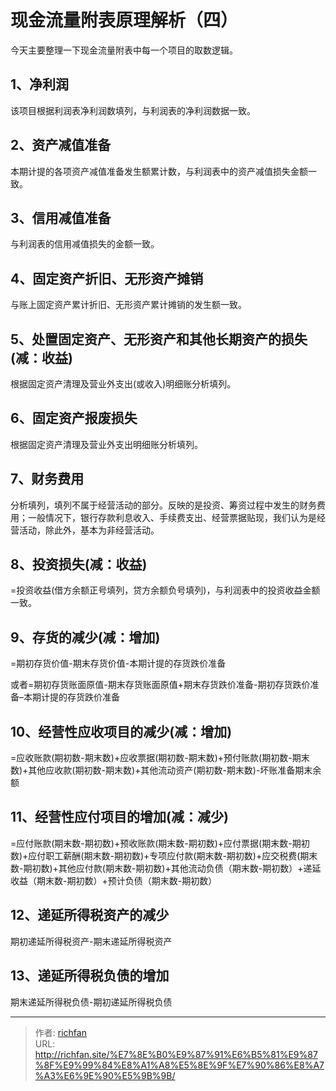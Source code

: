 # 现金流量附表原理解析（四）

今天主要整理一下现金流量附表中每一个项目的取数逻辑。

## 1、净利润

该项目根据利润表净利润数填列，与利润表的净利润数据一致。

## 2、资产减值准备

本期计提的各项资产减值准备发生额累计数，与利润表中的资产减值损失金额一致。

## 3、信用减值准备

与利润表的信用减值损失的金额一致。

## 4、固定资产折旧、无形资产摊销

与账上固定资产累计折旧、无形资产累计摊销的发生额一致。

## 5、处置固定资产、无形资产和其他长期资产的损失(减：收益)

根据固定资产清理及营业外支出(或收入)明细账分析填列。

## 6、固定资产报废损失

根据固定资产清理及营业外支出明细账分析填列。

## 7、财务费用

分析填列，填列不属于经营活动的部分。反映的是投资、筹资过程中发生的财务费用；一般情况下，银行存款利息收入、手续费支出、经营票据贴现，我们认为是经营活动，除此外，基本为非经营活动。

## 8、投资损失(减：收益)

=投资收益(借方余额正号填列，贷方余额负号填列)，与利润表中的投资收益金额一致。

## 9、存货的减少(减：增加)

=期初存货价值-期末存货价值-本期计提的存货跌价准备

或者=期初存货账面原值-期末存货账面原值+期末存货跌价准备-期初存货跌价准备–本期计提的存货跌价准备

## 10、经营性应收项目的减少(减：增加)

=应收账款(期初数-期末数)+应收票据(期初数-期末数)+预付账款(期初数-期末数)+其他应收款(期初数-期末数)+其他流动资产(期初数-期末数)-坏账准备期末余额

## 11、经营性应付项目的增加(减：减少)

=应付账款(期末数-期初数)+预收账款(期末数-期初数)+应付票据(期末数-期初数)+应付职工薪酬(期末数-期初数)+专项应付款(期末数-期初数)+应交税费(期末数-期初数)+其他应付款(期末数-期初数)+其他流动负债（期末数-期初数）+递延收益（期末数-期初数）+预计负债（期末数-期初数）

## 12、递延所得税资产的减少

期初递延所得税资产-期末递延所得税资产

## 13、递延所得税负债的增加

期末递延所得税负债-期初递延所得税负债

---

> 作者: [richfan](https://richfan.site/)  
> URL: http://richfan.site/%E7%8E%B0%E9%87%91%E6%B5%81%E9%87%8F%E9%99%84%E8%A1%A8%E5%8E%9F%E7%90%86%E8%A7%A3%E6%9E%90%E5%9B%9B/  


